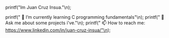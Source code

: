 printf("Im Juan Cruz Insua."\n);

printf(" 🌱 I’m currently learning C programming fundamentals"\n);
printf(" 💬 Ask me about some projects i've."\n);
printf(" 📫 How to reach me: https://www.linkedin.com/in/juan-cruz-insua/"\n);

